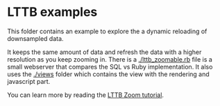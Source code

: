 # LTTB examples

This folder contains an example to explore the a dynamic reloading of downsampled data.

It keeps the same amount of data and refresh the data with a higher resolution
as you keep zooming in. 
There is a [./lttb_zoomable.rb](./lttb_zoomable.rb) file is a small webserver that compares
the SQL vs Ruby implementation. It also uses the [./views](./views) folder which
contains the view with the rendering and javascript part.

You can learn more by reading the [LTTB Zoom tutorial](https://timescale.github.io/timescaledb-ruby/toolkit_lttb_zoom/).


